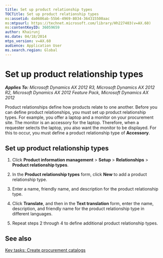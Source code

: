 ```yaml
---
title: Set up product relationship types
TOCTitle: Set up product relationship types
ms:assetid: da0606ab-55b6-4969-8034-364315500aac
ms:mtpsurl: https://technet.microsoft.com/library/Hh227403(v=AX.60)
ms:contentKeyID: 36059659
author: Khairunj
ms.date: 04/18/2014
mtps_version: v=AX.60
audience: Application User
ms.search.region: Global
---
```


# Set up product relationship types 


_**Applies To:** Microsoft Dynamics AX 2012 R3, Microsoft Dynamics AX 2012 R2, Microsoft Dynamics AX 2012 Feature Pack, Microsoft Dynamics AX 2012_

Product relationships define how products relate to one another. Before you can define product relationships, you must set up product relationship types. For example, you offer a laptop and a monitor on your procurement site. The monitor is an accessory for the laptop. Therefore, when a requester selects the laptop, you also want the monitor to be displayed. For this to occur, you must define a product relationship type of **Accessory**.

## Set up product relationship types

1.  Click **Product information management** \> **Setup** \> **Relationships** \> **Product relationship types**.

2.  In the **Product relationship types** form, click **New** to add a product relationship type.

3.  Enter a name, friendly name, and description for the product relationship type.

4.  Click **Translate**, and then in the **Text translation** form, enter the name, description, and friendly name for the product relationship type in different languages.

5.  Repeat steps 2 through 4 to define additional product relationship types.

## See also

[Key tasks: Create procurement catalogs](key-tasks-create-procurement-catalogs.md)

  


